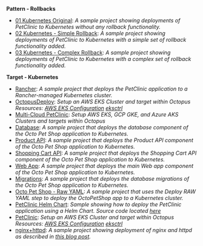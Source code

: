 **Pattern - Rollbacks**

- <a href="https://samples.octopus.app/app#/Spaces-762/projects/Projects-1641/deployments/process" target="_blank">01 Kubernetes Original</a>: <i>A sample project showing deployments of PetClinic to Kubernetes *without* any rollback functionality.</i>
- <a href="https://samples.octopus.app/app#/Spaces-762/projects/Projects-1642/deployments/process" target="_blank">02 Kubernetes - Simple Rollback</a>: <i>A sample project showing deployments of PetClinic to Kubernetes with a simple set of rollback functionality added.</i>
- <a href="https://samples.octopus.app/app#/Spaces-762/projects/Projects-1643/deployments/process" target="_blank">03 Kubernetes - Complex Rollback</a>: <i>A sample project showing deployments of PetClinic to Kubernetes with a complex set of rollback functionality added.</i>
    
**Target - Kubernetes**

- <a href="https://samples.octopus.app/app#/Spaces-105/projects/Projects-1032/deployments/process" target="_blank">Rancher</a>: <i>A sample project that deploys the PetClinic application to a Rancher-managed Kubernetes cluster.</i>
- <a href="https://samples.octopus.app/app#/Spaces-105/projects/Projects-1241/deployments/process" target="_blank">OctopusDeploy</a>: <i>Setup an AWS EKS Cluster and target within Octopus Resources: [AWS EKS Configuration](https://github.com/OctopusSamples/IaC/blob/master/aws/Kubernetes/cluster.yaml)  [eksctrl](https://github.com/weaveworks/eksctl)</i>
- <a href="https://samples.octopus.app/app#/Spaces-105/projects/Projects-1707/deployments/process" target="_blank">Multi-Cloud PetClinic</a>: <i>Setup AWS EKS, GCP GKE, and Azure AKS Clusters and targets within Octopus</i>
- <a href="https://samples.octopus.app/app#/Spaces-105/projects/Projects-201/deployments/process" target="_blank">Database</a>: <i>A sample project that deploys the database component of the Octo Pet Shop application to Kubernetes.</i>
- <a href="https://samples.octopus.app/app#/Spaces-105/projects/Projects-203/deployments/process" target="_blank">Product API</a>: <i>A sample project that deploys the Product API component of the Octo Pet Shop application to Kubernetes.</i>
- <a href="https://samples.octopus.app/app#/Spaces-105/projects/Projects-204/deployments/process" target="_blank">Shopping Cart API</a>: <i>A sample project that deploys the Shopping Cart API component of the Octo Pet Shop application to Kubernetes.</i>
- <a href="https://samples.octopus.app/app#/Spaces-105/projects/Projects-205/deployments/process" target="_blank">Web App</a>: <i>A sample project that deploys the main Web app component of the Octo Pet Shop application to Kubernetes.</i>
- <a href="https://samples.octopus.app/app#/Spaces-105/projects/Projects-241/deployments/process" target="_blank">Migrations</a>: <i>A sample project that deploys the database migrations of the Octo Pet Shop application to Kubernetes.</i>
- <a href="https://samples.octopus.app/app#/Spaces-105/projects/Projects-302/deployments/process" target="_blank">Octo Pet Shop - Raw YAML</a>: <i>A sample project that uses the Deploy RAW YAML step to deploy the OctoPetShop app to a Kubernetes cluster.</i>
- <a href="https://samples.octopus.app/app#/Spaces-105/projects/Projects-322/deployments/process" target="_blank">PetClinic Helm Chart</a>: <i>Sample showing how to deploy the PetClinic application using a Helm Chart. Source code located [here](https://dev.azure.com/octopussamples/_git/PetClinic?path=/petclinic-chart)</i>
- <a href="https://samples.octopus.app/app#/Spaces-105/projects/Projects-861/deployments/process" target="_blank">PetClinic</a>: <i>Setup an AWS EKS Cluster and target within Octopus Resources: [AWS EKS Configuration](https://github.com/OctopusSamples/IaC/blob/master/aws/Kubernetes/cluster.yaml)  [eksctrl](https://github.com/weaveworks/eksctl)</i>
- <a href="https://samples.octopus.app/app#/Spaces-105/projects/Projects-964/deployments/process" target="_blank">nginx+httpd</a>: <i>A sample project showing deployment of nginx and httpd as described in [this blog post](https://octopus.com/blog/deploying-applications-to-kubernetes).</i>
